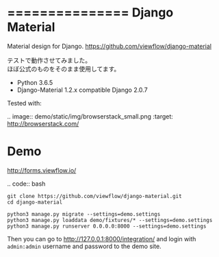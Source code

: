 ===============
Django Material
===============

Material design for Django.
https://github.com/viewflow/django-material

テストで動作させてみました。  
ほぼ公式のものをそのまま使用してます。  


- Python 3.6.5
- Django-Material 1.2.x compatible Django 2.0.7



Tested with:

.. image:: demo/static/img/browserstack_small.png
  :target:  http://browserstack.com/

Demo
====

http://forms.viewflow.io/

.. code:: bash

    git clone https://github.com/viewflow/django-material.git
    cd django-material

    python3 manage.py migrate --settings=demo.settings
    python3 manage.py loaddata demo/fixtures/* --settings=demo.settings
    python3 manage.py runserver 0.0.0.0:8000 --settings=demo.settings

Then you can go to http://127.0.0.1:8000/integration/ and login with
`admin:admin` username and password to the demo site.


